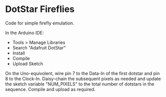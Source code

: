DotStar Fireflies
=================

Code for simple firefly emulation. 

In the Arduino IDE: 
 * Tools > Manage Libraries
 * Search "Adafruit DotStar"
 * Install
 * Compile
 * Upload Sketch

On the Uno-equivolent, wire pin 7 to the Data-In of the first dotstar and pin 8 to the Clock-In. Daisy-chain the subsequent pixels as needed and update the sketch variable "NUM_PIXELS" to the total number of dotstars in the sequence. Compile and upload as required.